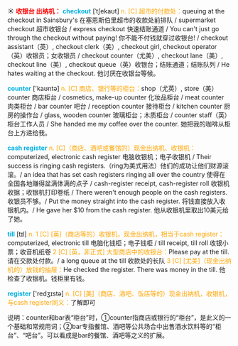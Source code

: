 ☀ <font color="red">**收银台 出纳机：**</font>
<font color="sky blue">**checkout**</font> [ˈtʃekaʊt]
<font color="orange">n. [C] 超市的付款处：</font>queuing at the checkout in Sainsbury's 在塞恩斯伯里超市的收款处前排队 / supermarket checkout 超市收银台 / express checkout 快速结账通道 / You can't just go through the checkout without paying! 你不能不付钱就穿过收银台! / checkout assistant（英）, checkout clerk（美）, checkout girl, checkout operator（英）收银员；女收银员 / checkout counter（尤美）, checkout lane（美）, checkout line（美）, checkout queue（英）收银台；结账通道；结账队列 / He hates waiting at the checkout. 他讨厌在收银台等候。

<font color="sky blue">**counter**</font> ['kaʊntə] 
<font color="orange">n. [C] 商店、银行等的柜台：</font>shop（尤英）, store（美）counter 商店柜台 / cosmetics, make-up counter 化妆品柜台 / meat counter 肉类柜台 / bar counter 吧台 / reception counter 接待柜台 / kitchen counter 厨房的操作台 / glass, wooden counter 玻璃柜台；木质柜台 / counter staff（英）柜台工作人员 / She handed me my coffee over the counter. 她把我的咖啡从柜台上方递给我。
          
<font color="sky blue">**cash register**</font>
<font color="orange">n. [C]（商店、酒吧或餐馆的）现金出纳机、收银机：</font>computerized, electronic cash register 电脑收银机；电子收银机 / Their success is ringing cash registers.（ring为美式用法）他们的成功让他们财源滚滚。/ an idea that has set cash registers ringing all over the country 使得在全国各地赚得盆满体满的点子 / cash-register receipt, cash-register roll 收银机收据；收银机打印卷纸 / There weren't enough people on the cash registers. 收银员不够。/ Put the money straight into the cash register. 将钱直接放入收银机内。/ He gave her $10 from the cash register. 他从收银机里取出10美元给了她。

<font color="sky blue">**till**</font> [tɪl] 
<font color="orange">n. 1 [C] [英]（商店等的）收银机，现金出纳机，相当于cash register：</font>computerized, electronic till 电脑化钱柜；电子钱柜 / till receipt, till roll 收银小票；收音机纸卷 <font color="orange">2 [C] [英，非正式] 大型商店中的收银台：</font>Please pay at the till. 请在交款处付款。/ a long queue at the till 收款处的长队 <font color="orange">3 [C] [尤美]（现金出纳机的）放钱的抽屉：</font>He checked the register. There was money in the till. 他检查了收银机。钱柜里有钱。

<font color="sky blue">**register**</font> ['redӡɪstə] 
<font color="orange">n. [C] [美]（商店、酒吧、饭店等的）现金出纳机，收银机，与cash register同义：</font>了解即可

说明：counter和bar表“柜台”时，①counter指商店或银行的“柜台”，是此义的一个基础和常规用词；②bar专指餐馆、酒吧等公共场合中出售酒水饮料等的“柜台”、“吧台”。可以看成是bar的餐馆、酒吧等之义的扩展。

